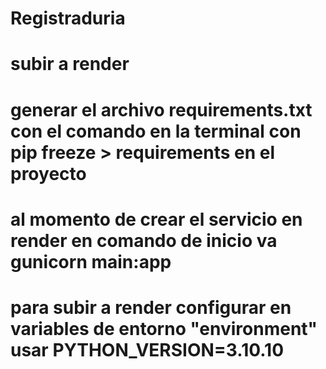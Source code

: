 # Registraduria
# subir a render 
# generar el archivo requirements.txt con el comando en la terminal con  pip freeze > requirements en el proyecto
# al momento de crear el servicio en render en comando de inicio va gunicorn main:app
# para subir a render configurar en variables de entorno "environment"  usar PYTHON_VERSION=3.10.10  
